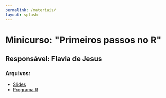 ```yaml
---
permalink: /materiais/
layout: splash
---
```


# Minicurso: "Primeiros passos no R"

## Responsável: Flavia de Jesus

### Arquivos:

* [Slides](/assets/files/slides_rbasico.pdf)
* [Programa R](/assets/files/AulaR.R)


